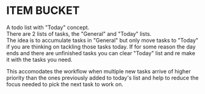 # ITEM BUCKET

A todo list with "Today" concept.  
There are 2 lists of tasks, the "General" and "Today" lists.  
The idea is to accumulate tasks in "General" but only move tasks to "Today" if you are thinking on tackling those tasks today. If for some reason the day ends and there are unfinished tasks you can clear "Today" list and re make it with the tasks you need. 

This accomodates the workflow when multiple new tasks arrive of higher priority than the ones previously added to today's list and help to reduce the focus needed to pick the next task to work on.